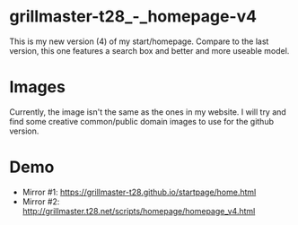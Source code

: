 # grillmaster-t28_-_homepage-v4
This is my new version (4) of my start/homepage. Compare to the last version, this one features a search box and better and more useable model.

# Images
Currently, the image isn't the same as the ones in my website. I will try and find some creative common/public domain images to use for the github version.

# Demo
* Mirror #1: https://grillmaster-t28.github.io/startpage/home.html
* Mirror #2: http://grillmaster.t28.net/scripts/homepage/homepage_v4.html
